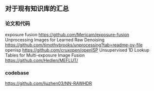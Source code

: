 ## 对于现有知识库的汇总
### 论文和代码
exposure fusion                                                 https://github.com/Mericam/exposure-fusion
Unprocessing Images for Learned Raw Denoising                   https://github.com/timothybrooks/unprocessing?tab=readme-ov-file
openisp                                                         https://github.com/cruxopen/openISP
Unsupervised 1D Lookup Tables for Multi-exposure Image Fusion   https://github.com/Hedlen/MEFLUT/
### codebase
https://github.com/liuzhen03/NN-RAWHDR

